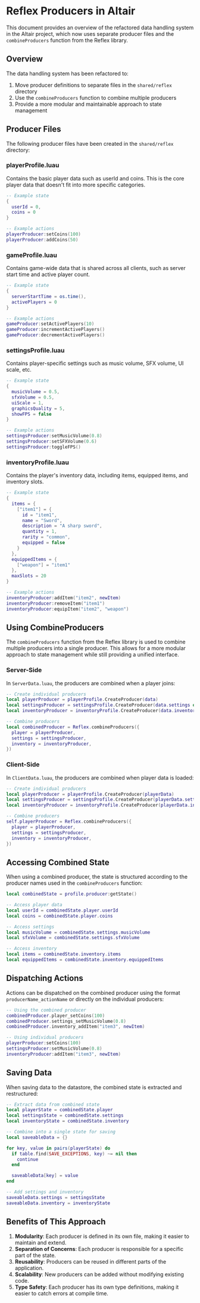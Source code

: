 # Reflex Producers in Altair

This document provides an overview of the refactored data handling system in the Altair project, which now uses separate producer files and the `combineProducers` function from the Reflex library.

## Overview

The data handling system has been refactored to:

1. Move producer definitions to separate files in the `shared/reflex` directory
2. Use the `combineProducers` function to combine multiple producers
3. Provide a more modular and maintainable approach to state management

## Producer Files

The following producer files have been created in the `shared/reflex` directory:

### playerProfile.luau

Contains the basic player data such as userId and coins. This is the core player data that doesn't fit into more specific categories.

```lua
-- Example state
{
  userId = 0,
  coins = 0
}

-- Example actions
playerProducer:setCoins(100)
playerProducer:addCoins(50)
```

### gameProfile.luau

Contains game-wide data that is shared across all clients, such as server start time and active player count.

```lua
-- Example state
{
  serverStartTime = os.time(),
  activePlayers = 0
}

-- Example actions
gameProducer:setActivePlayers(10)
gameProducer:incrementActivePlayers()
gameProducer:decrementActivePlayers()
```

### settingsProfile.luau

Contains player-specific settings such as music volume, SFX volume, UI scale, etc.

```lua
-- Example state
{
  musicVolume = 0.5,
  sfxVolume = 0.5,
  uiScale = 1,
  graphicsQuality = 5,
  showFPS = false
}

-- Example actions
settingsProducer:setMusicVolume(0.8)
settingsProducer:setSFXVolume(0.6)
settingsProducer:toggleFPS()
```

### inventoryProfile.luau

Contains the player's inventory data, including items, equipped items, and inventory slots.

```lua
-- Example state
{
  items = {
    ["item1"] = {
      id = "item1",
      name = "Sword",
      description = "A sharp sword",
      quantity = 1,
      rarity = "common",
      equipped = false
    }
  },
  equippedItems = {
    ["weapon"] = "item1"
  },
  maxSlots = 20
}

-- Example actions
inventoryProducer:addItem("item2", newItem)
inventoryProducer:removeItem("item1")
inventoryProducer:equipItem("item2", "weapon")
```

## Using CombineProducers

The `combineProducers` function from the Reflex library is used to combine multiple producers into a single producer. This allows for a more modular approach to state management while still providing a unified interface.

### Server-Side

In `ServerData.luau`, the producers are combined when a player joins:

```lua
-- Create individual producers
local playerProducer = playerProfile.CreateProducer(data)
local settingsProducer = settingsProfile.CreateProducer(data.settings or settingsProfile.DEFAULT_STATE)
local inventoryProducer = inventoryProfile.CreateProducer(data.inventory or inventoryProfile.DEFAULT_STATE)

-- Combine producers
local combinedProducer = Reflex.combineProducers({
  player = playerProducer,
  settings = settingsProducer,
  inventory = inventoryProducer,
})
```

### Client-Side

In `ClientData.luau`, the producers are combined when player data is loaded:

```lua
-- Create individual producers
local playerProducer = playerProfile.CreateProducer(playerData)
local settingsProducer = settingsProfile.CreateProducer(playerData.settings or settingsProfile.DEFAULT_STATE)
local inventoryProducer = inventoryProfile.CreateProducer(playerData.inventory or inventoryProfile.DEFAULT_STATE)

-- Combine producers
self.playerProducer = Reflex.combineProducers({
  player = playerProducer,
  settings = settingsProducer,
  inventory = inventoryProducer,
})
```

## Accessing Combined State

When using a combined producer, the state is structured according to the producer names used in the `combineProducers` function:

```lua
local combinedState = profile.producer:getState()

-- Access player data
local userId = combinedState.player.userId
local coins = combinedState.player.coins

-- Access settings
local musicVolume = combinedState.settings.musicVolume
local sfxVolume = combinedState.settings.sfxVolume

-- Access inventory
local items = combinedState.inventory.items
local equippedItems = combinedState.inventory.equippedItems
```

## Dispatching Actions

Actions can be dispatched on the combined producer using the format `producerName_actionName` or directly on the individual producers:

```lua
-- Using the combined producer
combinedProducer.player_setCoins(100)
combinedProducer.settings_setMusicVolume(0.8)
combinedProducer.inventory_addItem("item3", newItem)

-- Using individual producers
playerProducer:setCoins(100)
settingsProducer:setMusicVolume(0.8)
inventoryProducer:addItem("item3", newItem)
```

## Saving Data

When saving data to the datastore, the combined state is extracted and restructured:

```lua
-- Extract data from combined state
local playerState = combinedState.player
local settingsState = combinedState.settings
local inventoryState = combinedState.inventory

-- Combine into a single state for saving
local saveableData = {}

for key, value in pairs(playerState) do
  if table.find(SAVE_EXCEPTIONS, key) ~= nil then
    continue
  end

  saveableData[key] = value
end

-- Add settings and inventory
saveableData.settings = settingsState
saveableData.inventory = inventoryState
```

## Benefits of This Approach

1. **Modularity**: Each producer is defined in its own file, making it easier to maintain and extend.
2. **Separation of Concerns**: Each producer is responsible for a specific part of the state.
3. **Reusability**: Producers can be reused in different parts of the application.
4. **Scalability**: New producers can be added without modifying existing code.
5. **Type Safety**: Each producer has its own type definitions, making it easier to catch errors at compile time.
